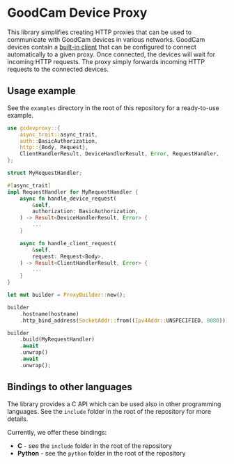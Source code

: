 # GoodCam Device Proxy

This library simplifies creating HTTP proxies that can be used to communicate
with GoodCam devices in various networks. GoodCam devices contain a
[built-in client](https://goodcam.github.io/goodcam-api/#tag/cloud>) that
can be configured to connect automatically to a given proxy. Once
connected, the devices will wait for incoming HTTP requests. The proxy
simply forwards incoming HTTP requests to the connected devices.

## Usage example

See the `examples` directory in the root of this repository for a
ready-to-use example.

```rust
use gcdevproxy::{
    async_trait::async_trait,
    auth::BasicAuthorization,
    http::{Body, Request},
    ClientHandlerResult, DeviceHandlerResult, Error, RequestHandler,
};

struct MyRequestHandler;

#[async_trait]
impl RequestHandler for MyRequestHandler {
    async fn handle_device_request(
        &self,
        authorization: BasicAuthorization,
    ) -> Result<DeviceHandlerResult, Error> {
        ...
    }

    async fn handle_client_request(
        &self,
        request: Request<Body>,
    ) -> Result<ClientHandlerResult, Error> {
        ...
    }
}

let mut builder = ProxyBuilder::new();

builder
    .hostname(hostname)
    .http_bind_address(SocketAddr::from((Ipv4Addr::UNSPECIFIED, 8080)));

builder
    .build(MyRequestHandler)
    .await
    .unwrap()
    .await
    .unwrap();
```

## Bindings to other languages

The library provides a C API which can be used also in other programming
languages. See the `include` folder in the root of the repository for more
details.

Currently, we offer these bindings:

* **C** - see the `include` folder in the root of the repository
* **Python** - see the `python` folder in the root of the repository
